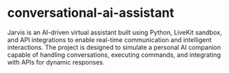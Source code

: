 # conversational-ai-assistant
Jarvis is an AI-driven virtual assistant built using Python, LiveKit sandbox, and API integrations to enable real-time communication and intelligent interactions. The project is designed to simulate a personal AI companion capable of handling conversations, executing commands, and integrating with APIs for dynamic responses.
